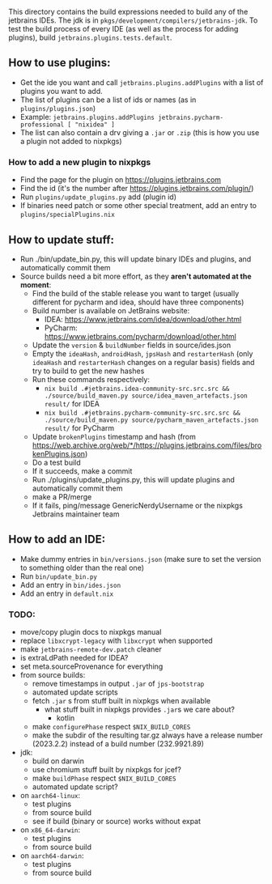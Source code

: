 This directory contains the build expressions needed to build any of the jetbrains IDEs.
The jdk is in `pkgs/development/compilers/jetbrains-jdk`.
To test the build process of every IDE (as well as the process for adding plugins), build `jetbrains.plugins.tests.default`.

## How to use plugins:
 - Get the ide you want and call `jetbrains.plugins.addPlugins` with a list of plugins you want to add.
 - The list of plugins can be a list of ids or names (as in `plugins/plugins.json`)
 - Example: `jetbrains.plugins.addPlugins jetbrains.pycharm-professional [ "nixidea" ]`
 - The list can also contain a drv giving a `.jar` or `.zip` (this is how you use a plugin not added to nixpkgs)

### How to add a new plugin to nixpkgs
 - Find the page for the plugin on https://plugins.jetbrains.com
 - Find the id (it's the number after https://plugins.jetbrains.com/plugin/)
 - Run `plugins/update_plugins.py` add (plugin id)
 - If binaries need patch or some other special treatment, add an entry to `plugins/specialPlugins.nix`

## How to update stuff:
 - Run ./bin/update_bin.py, this will update binary IDEs and plugins, and automatically commit them
 - Source builds need a bit more effort, as they **aren't automated at the moment**:
   - Find the build of the stable release you want to target (usually different for pycharm and idea, should have three components)
   - Build number is available on JetBrains website:
     - IDEA: https://www.jetbrains.com/idea/download/other.html
     - PyCharm: https://www.jetbrains.com/pycharm/download/other.html
   - Update the `version` & `buildNumber` fields in source/ides.json
   - Empty the `ideaHash`, `androidHash`, `jpsHash` and `restarterHash` (only `ideaHash` and `restarterHash` changes on a regular basis) fields and try to build to get the new hashes
   - Run these commands respectively:
     - `nix build .#jetbrains.idea-community-src.src.src && ./source/build_maven.py source/idea_maven_artefacts.json result/` for IDEA
     - `nix build .#jetbrains.pycharm-community-src.src.src && ./source/build_maven.py source/pycharm_maven_artefacts.json result/` for PyCharm
   - Update `brokenPlugins` timestamp and hash (from https://web.archive.org/web/*/https://plugins.jetbrains.com/files/brokenPlugins.json)
   - Do a test build
   - If it succeeds, make a commit
   - Run ./plugins/update_plugins.py, this will update plugins and automatically commit them
   - make a PR/merge
   - If it fails, ping/message GenericNerdyUsername or the nixpkgs Jetbrains maintainer team

## How to add an IDE:
 - Make dummy entries in `bin/versions.json` (make sure to set the version to something older than the real one)
 - Run `bin/update_bin.py`
 - Add an entry in `bin/ides.json`
 - Add an entry in `default.nix`

### TODO:
 - move/copy plugin docs to nixpkgs manual
 - replace `libxcrypt-legacy` with `libxcrypt` when supported
 - make `jetbrains-remote-dev.patch` cleaner
 - is extraLdPath needed for IDEA?
 - set meta.sourceProvenance for everything
 - from source builds:
   - remove timestamps in output `.jar` of `jps-bootstrap`
   - automated update scripts
   - fetch `.jar` s from stuff built in nixpkgs when available
     - what stuff built in nixpkgs provides `.jar`s we care about?
       - kotlin
   - make `configurePhase` respect `$NIX_BUILD_CORES`
   - make the subdir of the resulting tar.gz always have a release number (2023.2.2) instead of a build number (232.9921.89)
 - jdk:
   - build on darwin
   - use chromium stuff built by nixpkgs for jcef?
   - make `buildPhase` respect `$NIX_BUILD_CORES`
   - automated update script?
 - on `aarch64-linux`:
   - test plugins
   - from source build
   - see if build (binary or source) works without expat
 - on `x86_64-darwin`:
   - test plugins
   - from source build
 - on `aarch64-darwin`:
   - test plugins
   - from source build
